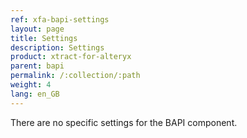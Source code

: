 ```yaml
---
ref: xfa-bapi-settings
layout: page
title: Settings
description: Settings
product: xtract-for-alteryx
parent: bapi
permalink: /:collection/:path
weight: 4
lang: en_GB
---
```


There are no specific settings for the BAPI component.